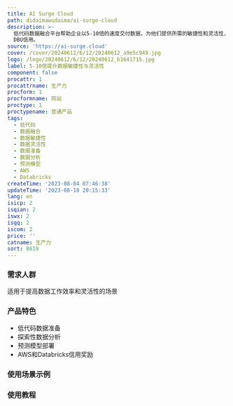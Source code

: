```yaml
---
title: AI Surge Cloud
path: didaimawudaima/ai-surge-cloud
description: >-
  低代码数据融合平台帮助企业以5-10倍的速度交付数据，为他们提供所需的敏捷性和灵活性，提高工作效率。该平台提供数据准备和探索性数据分析的低代码多人员解决方案，可以免费部署预测模型，还可获得1300美元的AWS信用和300美元的Databricks
  DBU信用。
source: 'https://ai-surge.cloud'
cover: /cover/20240612/6/12/20240612_a9e5c949.jpg
logo: /logo/20240612/6/12/20240612_b1641715.jpg
label: 5-10倍提升数据敏捷性与灵活性
component: false
procattr: 1
procattrname: 生产力
procform: 1
procformname: 网站
proctype: 1
proctypename: 普通产品
tags:
  - 低代码
  - 数据融合
  - 数据敏捷性
  - 数据灵活性
  - 数据准备
  - 数据分析
  - 预测模型
  - AWS
  - Databricks
createTime: '2023-08-04 07:46:38'
updateTime: '2023-08-18 20:15:33'
lang: en
isicp: 2
isqian: 2
iswx: 2
isqq: 2
iscom: 2
price: ''
catname: 生产力
sort: 8619
---
```




### 需求人群
适用于提高数据工作效率和灵活性的场景

### 产品特色
- 低代码数据准备
- 探索性数据分析
- 预测模型部署
- AWS和Databricks信用奖励

### 使用场景示例


### 使用教程


  
